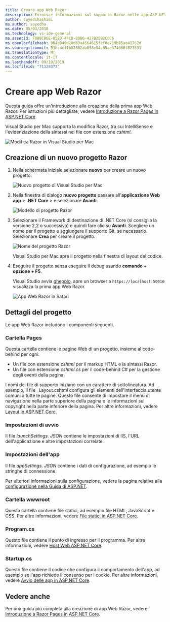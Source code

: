 ```yaml
---
title: Creare app Web Razor
description: Fornisce informazioni sul supporto Razor nelle app ASP.NET Core in Visual Studio per Mac.
author: sayedihashimi
ms.author: sayedha
ms.date: 05/03/2018
ms.technology: vs-ide-general
ms.assetid: F898CB6E-05ED-44CD-8DB6-427B2592CCC6
ms.openlocfilehash: 964b949d20d63a4564615fef0e719b85ae41762d
ms.sourcegitcommit: 53bc4c11b82882ab658e34c65ae374060f823531
ms.translationtype: MT
ms.contentlocale: it-IT
ms.lasthandoff: 09/19/2019
ms.locfileid: "71128373"
---
```

# <a name="create-razor-web-apps"></a>Creare app Web Razor

Questa guida offre un'introduzione alla creazione della prima app Web Razor. Per istruzioni più dettagliate, vedere [Introduzione a Razor Pages in ASP.NET Core](https://docs.microsoft.com/aspnet/core/razor-pages/index).

Visual Studio per Mac supporta la modifica Razor, tra cui IntelliSense e l'evidenziazione della sintassi nei file con estensione *cshtml*.

![Modifica Razor in Visual Studio per Mac](media/razor-editor.png)

## <a name="creating-a-new-razor-project"></a>Creazione di un nuovo progetto Razor

1. Nella schermata iniziale selezionare **nuovo** per creare un nuovo progetto:

     ![Nuovo progetto di Visual Studio per Mac](media/razor-new.png)

1. Nella finestra di dialogo **nuovo progetto** passare all'**applicazione Web** **app** >  **.NET Core** > e selezionare **Avanti**:

     ![Modello di progetto Razor](media/razor-new-project1.png)

1. Selezionare il Framework di destinazione di .NET Core (si consiglia la versione 2,2 o successiva) e quindi fare clic su **Avanti**. Scegliere un nome per il progetto e aggiungere il supporto Git, se necessario. Selezionare **Crea** per creare il progetto.

     ![Nome del progetto Razor](media/razor-new-project2.png)

   Visual Studio per Mac apre il progetto nella finestra di layout del codice.

1. Eseguire il progetto senza eseguire il debug usando **comando + opzione + F5**.

   Visual Studio avvia [gheppio](https://docs.microsoft.com/aspnet/core/fundamentals/servers/kestrel), apre un browser a `https://localhost:5001`e visualizza la prima app Web Razor.

   ![App Web Razor in Safari](media/razor-webapp.png)

## <a name="project-anatomy"></a>Dettagli del progetto

Le app Web Razor includono i componenti seguenti.

### <a name="pages-folder"></a>Cartella Pages

Questa cartella contiene le pagine Web di un progetto, insieme al code-behind per ogni:
* Un file con estensione *cshtml* per il markup HTML e la sintassi Razor.
* Un file con estensione *cshtml.cs* per il code-behind C# per la gestione degli eventi della pagina.

I nomi dei file di supporto iniziano con un carattere di sottolineatura. Ad esempio, il file _Layout.cshtml configura gli elementi dell'interfaccia utente comuni a tutte le pagine. Questo file consente di impostare il menu di navigazione nella parte superiore della pagina e le informazioni sul copyright nella parte inferiore della pagina. Per altre informazioni, vedere [Layout in ASP.NET Core](https://docs.microsoft.com/aspnet/core/mvc/views/layout).

### <a name="launch-settings"></a>Impostazioni di avvio

Il file *launchSettings. JSON* contiene le impostazioni di IIS, l'URL dell'applicazione e altre impostazioni correlate.

### <a name="app-settings"></a>Impostazioni dell'app

Il file *appSettings. JSON* contiene i dati di configurazione, ad esempio le stringhe di connessione.

Per ulteriori informazioni sulla configurazione, vedere la pagina relativa alla [configurazione nella Guida di ASP.NET](https://docs.microsoft.com/aspnet/core/fundamentals/configuration/index).

### <a name="wwwroot-folder"></a>Cartella wwwroot

Questa cartella contiene file statici, ad esempio file HTML, JavaScript e CSS. Per altre informazioni, vedere [File statici in ASP.NET Core](https://docs.microsoft.com/aspnet/core/fundamentals/static-files).

### <a name="programcs"></a>Program.cs

Questo file contiene il punto di ingresso per il programma. Per altre informazioni, vedere [Host Web ASP.NET Core](https://docs.microsoft.com/aspnet/core/fundamentals/host/web-host).

### <a name="startupcs"></a>Startup.cs

Questo file contiene il codice che configura il comportamento dell'app, ad esempio se l'app richiede il consenso per i cookie. Per altre informazioni, vedere [Avvio delle app in ASP.NET Core](https://docs.microsoft.com/aspnet/core/fundamentals/startup).

## <a name="see-also"></a>Vedere anche

Per una guida più completa alla creazione di app Web Razor, vedere [Introduzione a Razor Pages in ASP.NET Core](https://docs.microsoft.com/aspnet/core/razor-pages/index).
